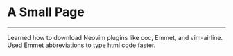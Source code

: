 # A Small Page
---

Learned how to download Neovim plugins like coc, Emmet, and vim-airline.
Used Emmet abbreviations to type html code faster.

